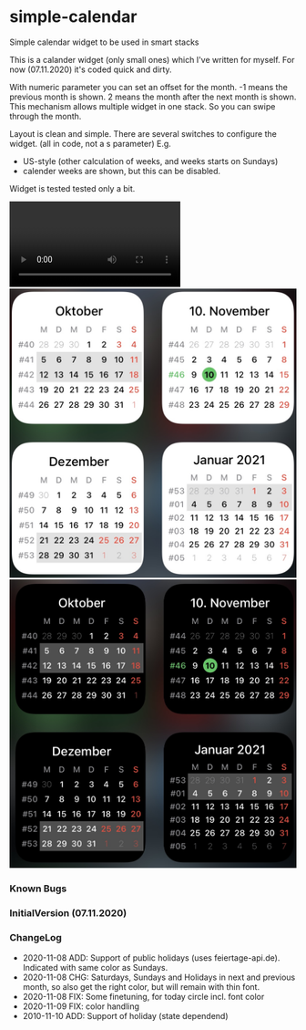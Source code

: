 # simple-calendar
Simple calendar widget to be used in smart stacks

This is a calander widget (only small ones) which I've written for myself. 
For now (07.11.2020) it's coded quick and dirty.

With numeric parameter you can set an offset for the month.
-1 means the previous month is shown.
2 means the month after the next month is shown.
This mechanism allows multiple widget in one stack. So you can swipe through the month.

Layout is clean and simple.
There are several switches to configure the widget. (all in code, not a s parameter)
E.g. 
  * US-style (other calculation of weeks, and weeks starts on Sundays)
  * calender weeks are shown, but this can be disabled.

Widget is tested tested only a bit.

![](stack.mov)
![](hell.jpg)
![](dunkel.jpg)

### Known Bugs


### InitialVersion (07.11.2020)


### ChangeLog
- 2020-11-08 ADD: Support of public holidays (uses feiertage-api.de). Indicated with same color as Sundays.
- 2020-11-08 CHG: Saturdays, Sundays and Holidays in next and previous month, so also get the right color, but will remain with thin font.
- 2020-11-08 FIX: Some finetuning, for today circle incl. font color
- 2020-11-09 FIX: color handling
- 2010-11-10 ADD: Support of holiday (state dependend)
